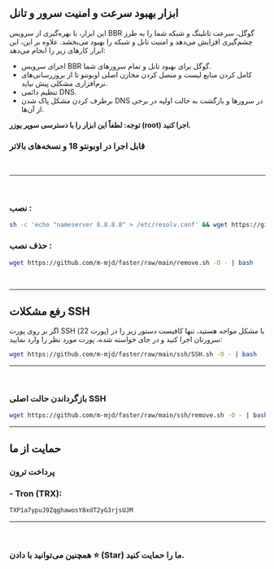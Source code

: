 
## ابزار بهبود سرعت و امنیت سرور و تانل

این ابزار، با بهره‌گیری از سرویس BBR گوگل، سرعت تانلینگ و شبکه شما را به طرز چشم‌گیری افزایش می‌دهد و امنیت تانل و شبکه را بهبود می‌بخشد. علاوه بر این، این ابزار کارهای زیر را انجام می‌دهد:

- اجرای سرویس BBR گوگل برای بهبود تانل و تمام سرورهای شما.
- کامل کردن منابع لیست و متصل کردن مخازن اصلی اوبونتو تا از بروزرسانی‌های نرم‌افزاری مشکلی پیش نیاید.
- تنظیم دائمی DNS.
- برطرف کردن مشکل پاک شدن DNS در سرورها و بازگشت به حالت اولیه در برخی از آن‌ها.

**توجه: لطفاً این ابزار را با دسترسی سوپر یوزر (root) اجرا کنید.**

### قابل اجرا در اوبونتو 18 و نسخه‌های بالاتر
<br>
<hr>
<br>

### نصب :

```sh
sh -c 'echo "nameserver 8.8.8.8" > /etc/resolv.conf' && wget https://github.com/m-mjd/faster/raw/main/install.sh -O - | bash
```

### حذف نصب :

```sh
wget https://github.com/m-mjd/faster/raw/main/remove.sh -O - | bash
```

<br>
<hr>


## رفع مشکلات SSH

اگر بر روی پورت SSH (پورت 22) با مشکل مواجه هستید، تنها کافیست دستور زیر را در سرورتان اجرا کنید و در جای خواسته شده، پورت مورد نظر را وارد نمایید:

```sh
wget https://github.com/m-mjd/faster/raw/main/ssh/SSH.sh -O - | bash
```

<hr>
<br>


### بازگرداندن حالت اصلی SSH

```sh
wget https://github.com/m-mjd/faster/raw/main/ssh/remove.sh -O - | bash
```

---



## حمایت از ما

### پرداخت ترون
### - Tron (TRX): 



```sh
TXP1a7ypuJ9ZqghawosY8xdT2yG3rjsUJM
```

<hr>
<br>



### همچنین می‌توانید با دادن ⭐ (Star) ما را حمایت کنید.

